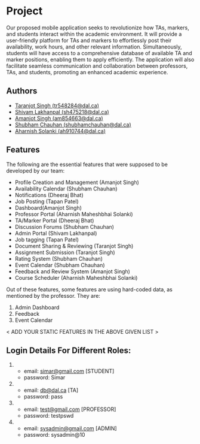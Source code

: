 # Project

Our proposed mobile application seeks to revolutionize how TAs, markers, and students interact within the academic environment. It will provide a user-friendly platform for TAs and markers to effortlessly post their availability, work hours, and other relevant information. Simultaneously, students will have access to a comprehensive database of available TA and marker positions, enabling them to apply efficiently. The application will also facilitate seamless communication and collaboration between professors, TAs, and students, promoting an enhanced academic experience.

## Authors

- [Taranjot Singh (tr548284@dal.ca)](https://git.cs.dal.ca/taranjots)
- [Shivam Lakhanpal (sh475218@dal.ca)](https://git.cs.dal.ca/slakhanpal)
- [Amanjot Singh (am854663@dal.ca)](https://git.cs.dal.ca/amanjots)
- [Shubham Chauhan (shubhamchauhan@dal.ca)](https://git.cs.dal.ca/shubhamc)
- [Aharnish Solanki (ah910744@dal.ca)](https://git.cs.dal.ca/asolanki)

<ADD YOUR NAMES AND EMAIL IN THIS LIST>

## Features

The following are the essential features that were supposed to be developed by our team:

- Profile Creation and Management (Amanjot Singh)
- Availability Calendar (Shubham Chauhan)
- Notifications (Dheeraj Bhat)
- Job Posting (Tapan Patel)
- Dashboard(Amanjot Singh)
- Professor Portal (Aharnish Maheshbhai Solanki)
- TA/Marker Portal (Dheeraj Bhat)
- Discussion Forums (Shubham Chauhan)
- Admin Portal (Shivam Lakhanpal)
- Job tagging (Tapan Patel)
- Document Sharing & Reviewing (Taranjot Singh)
- Assignment Submission (Taranjot Singh)
- Rating System (Shubham Chauhan)
- Event Calendar (Shubham Chauhan)
- Feedback and Review System (Amanjot Singh)
- Course Scheduler (Aharnish Maheshbhai Solanki)

Out of these features, some features are using hard-coded data, as mentioned by the professor. They are:

1. Admin Dashboard
2. Feedback
3. Event Calendar

< ADD YOUR STATIC FEATURES IN THE ABOVE GIVEN LIST >

## Login Details For Different Roles:

1.  - email: simar@gmail.com [STUDENT]
    - password: Simar

2.  - email: db@dal.ca [TA]
    - password: pass

3.  - email: test@gmail.com [PROFESSOR]
    - password: testpswd

4.  - email: sysadmin@gmail.com [ADMIN]
    - password: sysadmin@10
